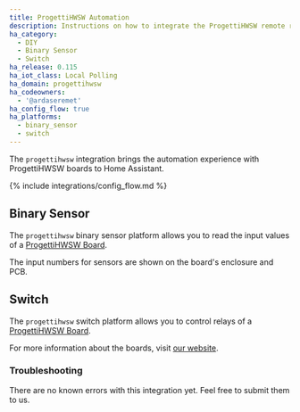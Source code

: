 ```yaml
---
title: ProgettiHWSW Automation
description: Instructions on how to integrate the ProgettiHWSW remote relay boards into Home Assistant.
ha_category:
  - DIY
  - Binary Sensor
  - Switch
ha_release: 0.115
ha_iot_class: Local Polling
ha_domain: progettihwsw
ha_codeowners:
  - '@ardaseremet'
ha_config_flow: true
ha_platforms:
  - binary_sensor
  - switch
---
```


The `progettihwsw` integration brings the automation experience with ProgettiHWSW boards to Home Assistant.

{% include integrations/config_flow.md %}

## Binary Sensor

The `progettihwsw` binary sensor platform allows you to read the input values of a [ProgettiHWSW Board](http://www.progetti-hw-sw.it/).

The input numbers for sensors are shown on the board's enclosure and PCB.

## Switch

The `progettihwsw` switch platform allows you to control relays of a [ProgettiHWSW Board](http://www.progetti-hw-sw.it/).

For more information about the boards, visit [our website](http://www.progetti-hw-sw.it/).

### Troubleshooting

There are no known errors with this integration yet. Feel free to submit them to us.
